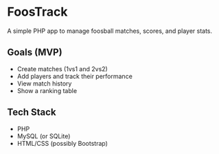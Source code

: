 # FoosTrack

A simple PHP app to manage foosball matches, scores, and player stats.

## Goals (MVP)

- Create matches (1vs1 and 2vs2)
- Add players and track their performance
- View match history
- Show a ranking table

## Tech Stack

- PHP
- MySQL (or SQLite)
- HTML/CSS (possibly Bootstrap)

